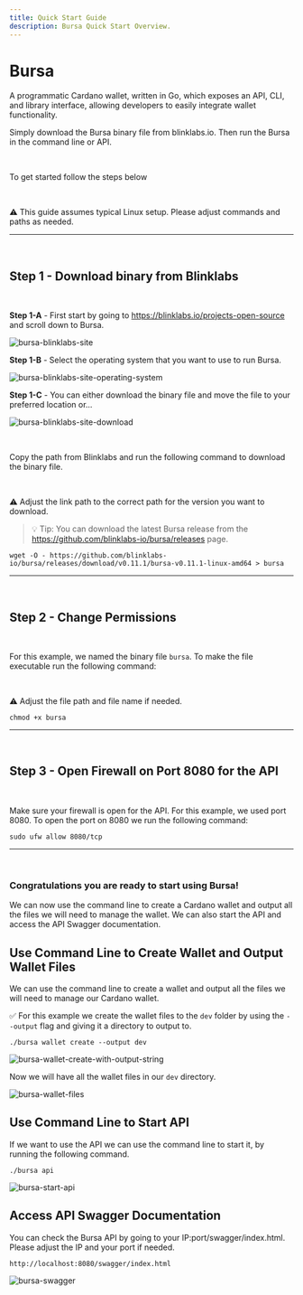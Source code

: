 ```yaml
---
title: Quick Start Guide
description: Bursa Quick Start Overview.
---
```


# Bursa

A programmatic Cardano wallet, written in Go, which exposes an API, CLI, and library interface, allowing developers to easily integrate wallet functionality.

Simply download the Bursa binary file from blinklabs.io. Then run the Bursa in the command line or API.

<br>

To get started follow the steps below

<br>

⚠️ This guide assumes typical Linux setup. Please adjust commands and paths as needed.

***

<br>

## Step 1 - Download binary from Blinklabs  
<br>

**Step 1-A** - First start by going to <a href="https://blinklabs.io/projects-open-source" target="_blank">https://blinklabs.io/projects-open-source</a> and scroll down to Bursa.



![bursa-blinklabs-site](/bursa-blinklabs-site.png)
<br>


**Step 1-B** - Select the operating system that you want to use to run Bursa.  

![bursa-blinklabs-site-operating-system](/bursa-blinklabs-site-operating-system.png)
<br>

**Step 1-C** - You can either download the binary file and move the file to your preferred location or...  

![bursa-blinklabs-site-download](/bursa-blinklabs-site-download.png)

<br>

Copy the path from Blinklabs and run the following command to download the binary file.  

<br>

⚠️ Adjust the link path to the correct path for the version you want to download. 

> 💡 Tip: You can download the latest Bursa release from the <a href="https://github.com/blinklabs-io/bursa/releases" target="_blank"> https://github.com/blinklabs-io/bursa/releases</a> page.

```
wget -O - https://github.com/blinklabs-io/bursa/releases/download/v0.11.1/bursa-v0.11.1-linux-amd64 > bursa
```

***

<br>



## Step 2 - Change Permissions

<br>

For this example, we named the binary file `bursa`. To make the file executable run the following command:

<br>

⚠️ Adjust the file path and file name if needed. 

```
chmod +x bursa
```

***

<br>



## Step 3 - Open Firewall on Port 8080 for the API

<br>

Make sure your firewall is open for the API. For this example, we used port 8080. To open the port on 8080 we run the following command:

```
sudo ufw allow 8080/tcp
```

***

<br>

### Congratulations you are ready to start using Bursa!

We can now use the command line to create a Cardano wallet and output all the files we will need to manage the wallet. We can also start the API and access the API Swagger documentation.

## Use Command Line to Create Wallet and Output Wallet Files

We can use the command line to create a wallet and output all the files we will need to manage our Cardano wallet.

✅ For this example we create the wallet files to the `dev` folder by using the `--output` flag and giving it a directory to output to.

```
./bursa wallet create --output dev
```

![bursa-wallet-create-with-output-string](/bursa-wallet-create-with-output-string.png)

Now we will have all the wallet files in our `dev` directory.

![bursa-wallet-files](/bursa-wallet-files.png)

## Use Command Line to Start API

If we want to use the API we can use the command line to start it, by running the following command.

```
./bursa api
```

![bursa-start-api](/bursa-start-api.png)

## Access API Swagger Documentation

You can check the Bursa API by going to your IP:port/swagger/index.html. Please adjust the IP and your port if needed.

```
http://localhost:8080/swagger/index.html
```

![bursa-swagger](/bursa-swagger.png)
